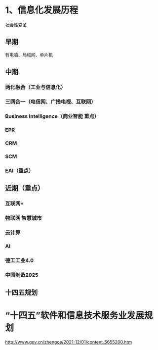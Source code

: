# 1、信息化发展历程

社会性变革

## 早期

有电脑、局域网、单片机

## 中期

 ### 两化融合（工业与信息化）

### 三网合一（电信网、广播电视、互联网）

### **Business Intelligence**（商业智能 重点）

### EPR

### CRM

### SCM

### **EAI**（重点）



## 近期（重点）

### 互联网+

### 物联网 智慧城市

### 云计算

### AI

### 德工工业4.0

### 中国制造2025





## 十四五规划



# “十四五”软件和信息技术服务业发展规划

http://www.gov.cn/zhengce/2021-12/01/content_5655200.htm










